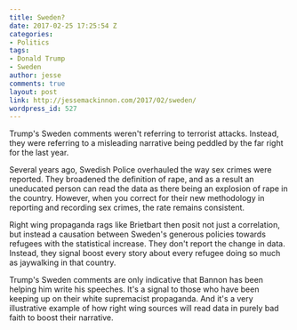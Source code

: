 ```yaml
---
title: Sweden?
date: 2017-02-25 17:25:54 Z
categories:
- Politics
tags:
- Donald Trump
- Sweden
author: jesse
comments: true
layout: post
link: http://jessemackinnon.com/2017/02/sweden/
wordpress_id: 527
---
```


Trump's Sweden comments weren't referring to terrorist attacks. Instead, they were referring to a misleading narrative being peddled by the far right for the last year.

Several years ago, Swedish Police overhauled the way sex crimes were reported. They broadened the definition of rape, and as a result an uneducated person can read the data as there being an explosion of rape in the country. However, when you correct for their new methodology in reporting and recording sex crimes, the rate remains consistent.

Right wing propaganda rags like Brietbart then posit not just a correlation, but instead a causation between Sweden's generous policies towards refugees with the statistical increase. They don't report the change in data. Instead, they signal boost every story about every refugee doing so much as jaywalking in that country.

Trump's Sweden comments are only indicative that Bannon has been helping him write his speeches. It's a signal to those who have been keeping up on their white supremacist propaganda. And it's a very illustrative example of how right wing sources will read data in purely bad faith to boost their narrative.
